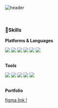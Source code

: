 ![header](https://capsule-render.vercel.app/api?type=venom&color=auto&customColorList=7,6,4&height=200&text=welcome%20to%20Sana's%20GitHub%20!&fontSize=40&animation=fadeIn&fontColor=454545)




<br>

<h3>💪Skills</h3>

<div>
  <p> <strong> Platforms & Languages</strong> </p>
  <img src="https://img.shields.io/badge/Java-785001?style=flat&logo=OpenJDK&logoColor=white" />
  <img src="https://img.shields.io/badge/spring-6DB33F?style=flat&logo=spring&logoColor=white" />
  <img src="https://img.shields.io/badge/python-3776AB?style=flat&logo=python&logoColor=white" />
  <img src="https://img.shields.io/badge/android-34A853?style=flat&logo=android&logoColor=white" />
	<img src="https://img.shields.io/badge/Dart-0175C2?style=flat&logo=Dart&logoColor=white" />
  <img src="https://img.shields.io/badge/Flutter-02569B?style=flat&logo=flutter&logoColor=white" />
</div>
</br>
<div>
  <p> <strong> Tools </strong> </p>
  <img src="https://img.shields.io/badge/firebase-FFCA28?style=flat&logo=firebase&logoColor=white" />
  <img src="https://img.shields.io/badge/figma-F24E1E?style=flat&logo=python&logoColor=white" />
	<img src="https://img.shields.io/badge/github-181717?style=flat&logo=github&logoColor=white" />
	<img src="https://img.shields.io/badge/notion-d9d9d9?style=flat&logo=notion&logoColor=black" />
  <img src="https://img.shields.io/badge/photoshop-31A8FF?style=flat&logo=adobephotoshop&logoColor=white" />
	
</div>

</br>
<div>
	<p> <strong> Portfolio </strong> </p>
	<a href="[/media/examples/link-element-example.css](https://www.figma.com/file/k5oZOaRShhxLanbw8qdjHp/%ED%8F%AC%ED%8A%B8%ED%8F%B4%EB%A6%AC%EC%98%A4?type=design&node-id=347%3A2&mode=dev&t=tGmA8JJtU96vwVbB-1)" rel="stylesheet" >figma link !</a>

	
</div>

<!--
[![Tistory's Card](https://github-readme-tistory-card.vercel.app/api?name={}&postId=https://sanamode.tistory.com/303)](https://github.com/loosie/github-readme-tistory-card)
-->


<!--
### LEE SANHA 😉

![Hits](https://hits.seeyoufarm.com/api/count/incr/badge.svg?url=https%3A%2F%2Fgithub.com%2Fsanadoing&count_bg=%23ffcc00&title_bg=%23ffad33&icon=&icon_color=%23ffcc00&title=hits&edge_flat=false)

-->
